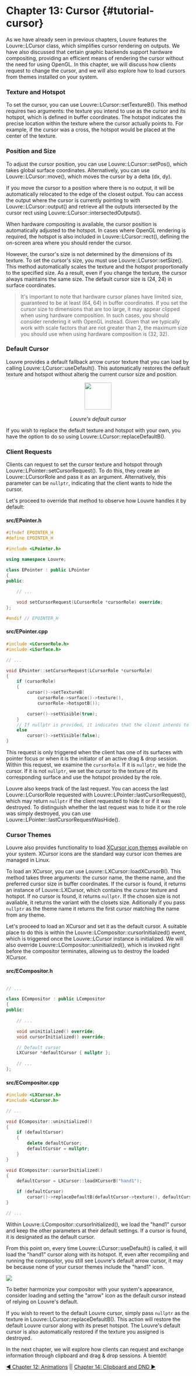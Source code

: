 # Chapter 13: Cursor {#tutorial-cursor}

As we have already seen in previous chapters, Louvre features the Louvre::LCursor class, which simplifies cursor rendering on outputs. We have also discussed that certain graphic backends support hardware compositing, providing an efficient means of rendering the cursor without the need for using OpenGL. In this chapter, we will discuss how clients request to change the cursor, and we will also explore how to load cursors from themes installed on your system.

### Texture and Hotspot

To set the cursor, you can use Louvre::LCursor::setTextureB(). This method requires two arguments: the texture you intend to use as the cursor and its hotspot, which is defined in buffer coordinates. The hotspot indicates the precise location within the texture where the cursor actually points to. For example, if the cursor was a cross, the hotspot would be placed at the center of the texture.

### Position and Size

To adjust the cursor position, you can use Louvre::LCursor::setPos(), which takes global surface coordinates. Alternatively, you can use Louvre::LCursor::move(), which moves the cursor by a delta (dx, dy).

If you move the cursor to a position where there is no output, it will be automatically relocated to the edge of the closest output. You can access the output where the cursor is currently pointing to with Louvre::LCursor::output() and retrieve all the outputs intersected by the cursor rect using Louvre::LCursor::intersectedOutputs().

When hardware compositing is available, the cursor position is automatically adjusted to the hotspot. In cases where OpenGL rendering is required, the hotspot is also included in Louvre::LCursor::rect(), defining the on-screen area where you should render the cursor.

However, the cursor's size is not determined by the dimensions of its texture. To set the cursor's size, you must use Louvre::LCursor::setSize(). This method automatically scales the texture and the hotspot proportionally to the specified size. As a result, even if you change the texture, the cursor always maintains the same size. The default cursor size is (24, 24) in surface coordinates.

> It's important to note that hardware cursor planes have limited size, guaranteed to be at least (64, 64) in buffer coordinates. If you set the cursor size to dimensions that are too large, it may appear clipped when using hardware composition. In such cases, you should consider rendering it with OpenGL instead. Given that we typically work with scale factors that are not greater than 2, the maximum size you should use when using hardware composition is (32, 32).

### Default Cursor

Louvre provides a default fallback arrow cursor texture that you can load by calling Louvre::LCursor::useDefault(). This automatically restores the default texture and hotspot without alterig the current cursor size and position.

<center>
    <img width="74px" height="74px" src="https://lh3.googleusercontent.com/MSUUg3LSS6lYtpyLnKzbECf9eeZeFscmnLGJLRCdADwcjjcVd4xT07AMvQoHUTGptJFzY4tZrQ3IdLKyEbM_O0WyWYk8Pvc-Jf8xZHXoFUkFo2RRYTP8zN_LeOhsvIc6SlsO83TJUw=w2400"><br><br>
    <i>Louvre's default cursor</i>
</center>

If you wish to replace the default texture and hotspot with your own, you have the option to do so using Louvre::LCursor::replaceDefaultB().

### Client Requests

Clients can request to set the cursor texture and hotspot through Louvre::LPointer::setCursorRequest(). To do this, they create an Louvre::LCursorRole and pass it as an argument. Alternatively, this parameter can be `nullptr`, indicating that the client wants to hide the cursor.

Let's proceed to override that method to observe how Louvre handles it by default:

#### src/EPointer.h

```cpp
#ifndef EPOINTER_H
#define EPOINTER_H

#include <LPointer.h>

using namespace Louvre;

class EPointer : public LPointer
{
public:
    
    // ...

    void setCursorRequest(LCursorRole *cursorRole) override;
};

#endif // EPOINTER_H
```

#### src/EPointer.cpp

```cpp
#include <LCursorRole.h>
#include <LSurface.h>

// ...

void EPointer::setCursorRequest(LCursorRole *cursorRole)
{
    if (cursorRole)
    {
        cursor()->setTextureB(
            cursorRole->surface()->texture(),
            cursorRole->hotspotB());

        cursor()->setVisible(true);
    }
    // If nullptr is provided, it indicates that the client intends to hide the cursor.
    else
        cursor()->setVisible(false);
}
```

This request is only triggered when the client has one of its surfaces with pointer focus or when it is the initiator of an active drag & drop session. Within this request, we examine the `cursorRole`. If it is `nullptr`, we hide the cursor. If it is not `nullptr`, we set the cursor to the texture of its corresponding surface and use the hotspot provided by the role.

Louvre also keeps track of the last request. You can access the last Louvre::LCursorRole requested with Louvre::LPointer::lastCursorRequest(), which may return `nullptr` if the client requested to hide it or if it was destroyed. To distinguish whether the last request was to hide it or the role was simply destroyed, you can use Louvre::LPointer::lastCursorRequestWasHide().

### Cursor Themes

Louvre also provides functionality to load [XCursor icon themes](https://wiki.archlinux.org/title/Cursor_themes) available on your system. XCursor icons are the standard way cursor icon themes are managed in Linux.

To load an XCursor, you can use Louvre::LXCursor::loadXCursorB(). This method takes three arguments: the cursor name, the theme name, and the preferred cursor size in buffer coordinates. If the cursor is found, it returns an instance of Louvre::LXCursor, which contains the cursor texture and hotspot. If no cursor is found, it returns `nullptr`. If the chosen size is not avaliable, it returns the variant with the closets size. Aditionally if you pass `nullptr` as the theme name it returns the first cursor matching the name from any theme.

Let's proceed to load an XCursor and set it as the default cursor. A suitable place to do this is within the Louvre::LCompositor::cursorInitialized() event, which is triggered once the Louvre::LCursor instance is initialized. We will also override Louvre::LCompositor::uninitialized(), which is invoked right before the compositor terminates, allowing us to destroy the loaded XCursor.

#### src/ECompositor.h

```cpp

// ...

class ECompositor : public LCompositor
{
public:
    
    // ...

    void uninitialized() override;
    void cursorInitialized() override;

    // Default cursor
    LXCursor *defaultCursor { nullptr };
 
    // ...
};
```

#### src/ECompositor.cpp

```cpp
#include <LXCursor.h>
#include <LCursor.h>

// ...

void ECompositor::uninitialized()
{
    if (defaultCursor)
    {
        delete defaultCursor;
        defaultCursor = nullptr;
    }
}

void ECompositor::cursorInitialized()
{
    defaultCursor = LXCursor::loadXCursorB("hand1");

    if (defaultCursor)
        cursor()->replaceDefaultB(defaultCursor->texture(), defaultCursor->hotspotB());
}

// ...
```

Within Louvre::LCompositor::cursorInitialized(), we load the "hand1" cursor and keep the other parameters at their default settings. If a cursor is found, it is designated as the default cursor.

From this point on, every time Louvre::LCursor::useDefault() is called, it will load the "hand1" cursor along with its hotspot. If, even after recompiling and running the compositor, you still see Louvre's default arrow cursor, it may be because none of your cursor themes include the "hand1" icon.

<img src="https://lh3.googleusercontent.com/pw/ADCreHcjsWuehhlro2cx8OaRX2rQCRAlpkHmRO12dP5VFKAXeLWvFXoCvjgwc5948_s_UZnuUFmGApMoV06HbvHeAZ-7ZBFRon-_WmSEKBvDqOnCk27ondk=w2400"/>

To better harmonize your compositor with your system's appearance, consider loading and setting the "arrow" icon as the default cursor instead of relying on Louvre's default.

If you wish to revert to the default Louvre cursor, simply pass `nullptr` as the texture in Louvre::LCursor::replaceDefaultB(). This action will restore the default Louvre cursor along with its preset hotspot. The Louvre's default cursor is also automatically restored if the texture you assigned is destroyed.

In the next chapter, we will explore how clients can request and exchange information through clipboard and drag & drop sessions. À bientôt!

<a href="md_md_tutorial_12.html">◀ Chapter 12: Animations</a> || <a href="md_md_tutorial_14.html"> Chapter 14: Clipboard and DND ▶</a>